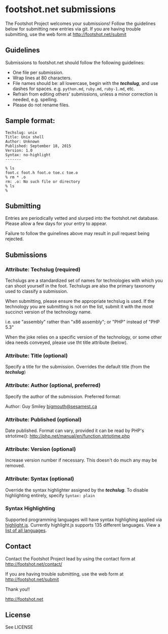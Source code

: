# footshot.net submissions

The Footshot Project welcomes your submissions! Follow the guidelines below 
for submitting new entries via git. If you are having trouble submitting, 
use the web form at http://footshot.net/submit

## Guidelines

Submissions to footshot.net should follow the following guidelines:

* One file per submission.
* Wrap lines at 80 characters.
* File names should be: all lowercase, begin with the **_techslug_**, and 
  use dashes for spaces.
  e.g. `python.md`, `ruby.md`, `ruby-1.md`, etc.
* Refrain from editing others' submissions, unless a minor correction is 
  needed, e.g. spelling.
* Please do not rename files. 

## Sample format:

```
Techslug: unix
Title: Unix shell
Author: Unknown
Published: September 18, 2015
Version: 1.0
Syntax: no-highlight
-------

% ls
foot.c foot.h foot.o toe.c toe.o
% rm * .o
rm: .o: No such file or directory
% ls
%

```

## Submitting

Entries are periodically vetted and slurped into the footshot.net database. Please allow a few days for your entry to appear.

Failure to follow the guinelines above may result in pull request being 
rejected.

## Submissions

### Attribute: Techslug (required)

Techslugs are a standardized set of names for technologies with which you can shoot yourself in the foot. Techslugs are also the primary taxonomy used to classify a submission. 

When submitting, please ensure the appropriate techslug is used. If the technology you are submitting is not on the list, submit it with the most succinct version of the technology name.

i.e. use "assembly" rather than "x86 assembly"; or "PHP" instead of "PHP 5.3"

When the joke relies on a specific version of the technology, or some other idea needs conveyed, please use tht title attribute (below).

### Attribute: Title (optional)

Specify a title for the submission. Overrides the default title (from the **_techslug_**)

### Attribute: Author (optional, preferred)

Specify the author of the submission. Preferred format:

Author: Guy Smiley <bigmouth@sesamest.ca>


### Attribute: Published (optional)

Date published. Format can vary, provided it can be read by PHP's strtotime():
http://php.net/manual/en/function.strtotime.php

### Attribute: Version (optional)

Increase version number if necessary. This doesn't do much any may be removed.

### Attribute: Syntax (optional)

Override the syntax highlighter assigned by the **_techslug_**. 
To disable highlighting entirely, specify `Syntax: plain`

### Syntax Highlighting

Supported programming languages will have syntax highlighing applied via [highlight.js](https://highlightjs.org/). Currently highlight.js supports 135 different languages. View a [list of all languages](https://github.com/isagalaev/highlight.js/tree/master/src/languages).

## Contact

Contact the Footshot Project lead by using the contact form at
http://footshot.net/contact/

If you are having trouble submitting, 
use the web form at http://footshot.net/submit

Thank you!!

http://footshot.net

## License

See LICENSE